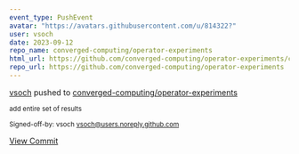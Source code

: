 ```yaml
---
event_type: PushEvent
avatar: "https://avatars.githubusercontent.com/u/814322?"
user: vsoch
date: 2023-09-12
repo_name: converged-computing/operator-experiments
html_url: https://github.com/converged-computing/operator-experiments/commit/5a7d279702ad0674502601d5ac0a28918c71bf2e
repo_url: https://github.com/converged-computing/operator-experiments
---
```


<a href='https://github.com/vsoch' target='_blank'>vsoch</a> pushed to <a href='https://github.com/converged-computing/operator-experiments' target='_blank'>converged-computing/operator-experiments</a>

<small>add entire set of results

Signed-off-by: vsoch <vsoch@users.noreply.github.com></small>

<a href='https://github.com/converged-computing/operator-experiments/commit/5a7d279702ad0674502601d5ac0a28918c71bf2e' target='_blank'>View Commit</a>